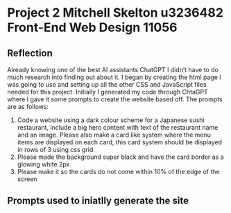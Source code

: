 # Project 2 Mitchell Skelton u3236482 Front-End Web Design 11056

## Reflection
Already knowing one of the best AI assistants ChatGPT I didn’t have to do much research into finding out about it. I began by creating the html page I was going to use and setting up all the other CSS and JavaScript files needed for this project. Initially I generated my code through ChtaGPT where I gave it some prompts to create the website based off. The prompts are as follows:
1.	Code a website using a dark colour scheme for a Japanese sushi restaurant, include a big hero content with text of the restaurant name and an image. Please also make a card like system where the menu items are displayed on each card, this card system should be displayed in rows of 3 using css grid.
2.	Please made the background super black and have the card border as a glowing white 2px
3.	Please make it so the cards do not come within 10% of the edge of the screen

## Prompts used to iniatlly generate the site

